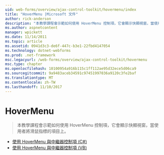 ```yaml
---
uid: web-forms/overview/ajax-control-toolkit/hovermenu/index
title: "HoverMenu |Microsoft 文件"
author: rick-anderson
description: "本教學課程會示範如何使用 HoverMenu 控制項，它會顯示快顯視窗，當使用者將滑鼠指標的項目上。"
ms.author: aspnetcontent
manager: wpickett
ms.date: 11/14/2011
ms.topic: article
ms.assetid: 0941d3c3-de6f-447c-b3e1-22fbd4147054
ms.technology: dotnet-webforms
ms.prod: .net-framework
msc.legacyurl: /web-forms/overview/ajax-control-toolkit/hovermenu
msc.type: chapter
ms.openlocfilehash: 10100954a916b115c1ff112ae95d32ece5d06ca9
ms.sourcegitcommit: 9a9483aceb34591c97451997036a9120c3fe2baf
ms.translationtype: MT
ms.contentlocale: zh-TW
ms.lasthandoff: 11/10/2017
---
```

<a name="hovermenu"></a>HoverMenu
====================
> 本教學課程會示範如何使用 HoverMenu 控制項，它會顯示快顯視窗，當使用者將滑鼠指標的項目上。


- [使用 HoverMenu 與中繼器控制項 (C#)](using-hovermenu-with-a-repeater-control-cs.md)
- [使用 HoverMenu 與中繼器控制項 (VB)](using-hovermenu-with-a-repeater-control-vb.md)
